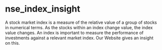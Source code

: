 # nse_index_insight
A stock market index is a measure of the relative value of a group of stocks in numerical terms. As the stocks within an index change value, the index value changes. An index is important to measure the performance of investments against a relevant market index. Our Website gives an insight on this.
